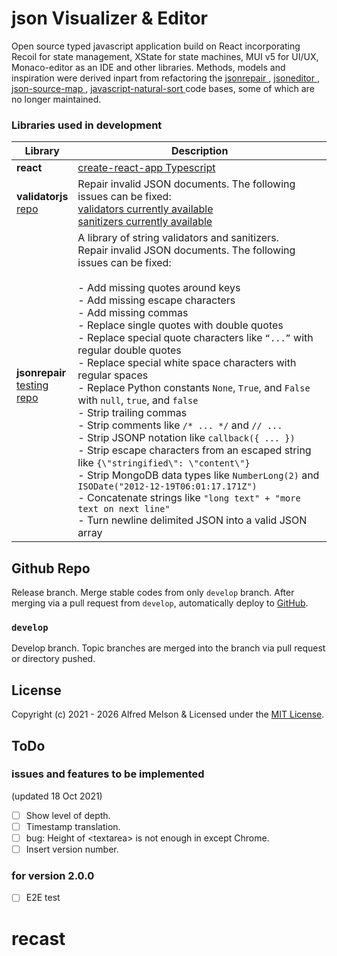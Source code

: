 # json Visualizer & Editor
<!-- ![](https://github.com/alfredmelson/ts-json-visualizer/workflows/test.yml/badge.svg) -->

Open source typed javascript application build on React incorporating Recoil for state management,  XState for state machines, MUI v5 for UI/UX, Monaco-editor as an IDE and other libraries. Methods, models and inspiration were derived inpart from refactoring the [ jsonrepair ](https://github.com/josdejong/jsonrepair), [ jsoneditor ](https://github.com/josdejong/jsoneditor), [ json-source-map ](https://github.com/epoberezkin/json-source-map), [ javascript-natural-sort ](https://github.com/Bill4Time/javascript-natural-sort) code bases, some of which are no longer maintained.

### Libraries used in development

Library            | Description
------------------ | --------------------------------------
**react**          | [create-react-app Typescript](https://create-react-app.dev/docs/adding-typescript/)
**validatorjs** <br/>[repo](https://github.com/validatorjs/validator.js)    | Repair invalid JSON documents. The following issues can be fixed: <br/> [ validators currently available ](./src/data/readme/validatorjs/validators) <br/>[ sanitizers currently available ](./src/data/readme/validatorjs/sanitizers)
**jsonrepair** <br/>[testing](https://josdejong.github.io/jsonrepair/)<br/>[repo](https://github.com/josdejong/jsonrepair)     | A library of string validators and sanitizers. <br/> Repair invalid JSON documents. The following issues can be fixed: <br/><br/> - Add missing quotes around keys<br/> - Add missing escape characters<br/> - Add missing commas<br/> - Replace single quotes with double quotes<br/> - Replace special quote characters like `“...”`  with regular double quotes<br/> - Replace special white space characters with regular spaces<br/> - Replace Python constants `None`, `True`, and `False` with `null`, `true`, and `false`<br/> - Strip trailing commas<br/> - Strip comments like `/* ... */` and `// ...`<br/> - Strip JSONP notation like `callback({ ... })`<br/> - Strip escape characters from an escaped string like `{\"stringified\": \"content\"}`<br/> - Strip MongoDB data types like `NumberLong(2)` and `ISODate("2012-12-19T06:01:17.171Z")`<br/> - Concatenate strings like `"long text" + "more text on next line"`<br/> - Turn newline delimited JSON into a valid JSON array

## Github Repo

Release branch. Merge stable codes from only `develop` branch. After merging via a pull request from `develop`, automatically deploy to [GitHub](https://alfredmelson.github.io/ts-json-visualizer/).

### `develop`

Develop branch. Topic branches are merged into the branch via pull request or directory pushed.

## License

Copyright (c) 2021 - 2026 Alfred Melson & Licensed under the [MIT License](./LICENSE).

## ToDo

### issues and features to be implemented 
(updated 18 Oct 2021)

- [ ] Show level of depth.
- [ ] Timestamp translation.
- [ ] bug: Height of &lt;textarea&gt; is not enough in except Chrome.
- [ ] Insert version number.

### for version 2.0.0

- [ ] E2E test

# recast
